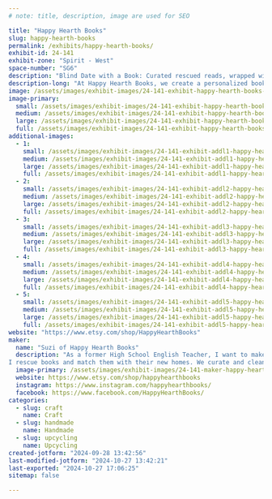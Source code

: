 ```yaml
---
# note: title, description, image are used for SEO

title: "Happy Hearth Books"
slug: happy-hearth-books
permalink: /exhibits/happy-hearth-books/
exhibit-id: 24-141
exhibit-zone: "Spirit - West"
space-number: "SG6"
description: "Blind Date with a Book: Curated rescued reads, wrapped with care. Find your next adventure!"
description-long: "At Happy Hearth Books, we create a personalized book experiences through our Blind Date with a Book offerings. Each book is carefully curated to match readers based on genre preferences, ensuring there’s something for everyone—whether you're into cozy fantasies, thrilling horrors, or heartwarming romances. We rescue gently used books, giving them a second life and an opportunity to find new homes, like yours. Our passion is connecting readers with stories they’ll love, one book at a time!"
image: /assets/images/exhibit-images/24-141-exhibit-happy-hearth-books-img-4532-large.JPG
image-primary: 
  small: /assets/images/exhibit-images/24-141-exhibit-happy-hearth-books-img-4532-small.JPG
  medium: /assets/images/exhibit-images/24-141-exhibit-happy-hearth-books-img-4532-medium.JPG
  large: /assets/images/exhibit-images/24-141-exhibit-happy-hearth-books-img-4532-large.JPG
  full: /assets/images/exhibit-images/24-141-exhibit-happy-hearth-books-img-4532-full.JPG
additional-images: 
  - 1:
    small: /assets/images/exhibit-images/24-141-exhibit-addl1-happy-hearth-books-img-4743-small.JPEG
    medium: /assets/images/exhibit-images/24-141-exhibit-addl1-happy-hearth-books-img-4743-medium.JPEG
    large: /assets/images/exhibit-images/24-141-exhibit-addl1-happy-hearth-books-img-4743-large.JPEG
    full: /assets/images/exhibit-images/24-141-exhibit-addl1-happy-hearth-books-img-4743-full.JPEG
  - 2:
    small: /assets/images/exhibit-images/24-141-exhibit-addl2-happy-hearth-books-img-4732-small.JPEG
    medium: /assets/images/exhibit-images/24-141-exhibit-addl2-happy-hearth-books-img-4732-medium.JPEG
    large: /assets/images/exhibit-images/24-141-exhibit-addl2-happy-hearth-books-img-4732-large.JPEG
    full: /assets/images/exhibit-images/24-141-exhibit-addl2-happy-hearth-books-img-4732-full.JPEG
  - 3:
    small: /assets/images/exhibit-images/24-141-exhibit-addl3-happy-hearth-books-img-4748-small.JPEG
    medium: /assets/images/exhibit-images/24-141-exhibit-addl3-happy-hearth-books-img-4748-medium.JPEG
    large: /assets/images/exhibit-images/24-141-exhibit-addl3-happy-hearth-books-img-4748-large.JPEG
    full: /assets/images/exhibit-images/24-141-exhibit-addl3-happy-hearth-books-img-4748-full.JPEG
  - 4:
    small: /assets/images/exhibit-images/24-141-exhibit-addl4-happy-hearth-books-img-1478-1-small.JPEG
    medium: /assets/images/exhibit-images/24-141-exhibit-addl4-happy-hearth-books-img-1478-1-medium.JPEG
    large: /assets/images/exhibit-images/24-141-exhibit-addl4-happy-hearth-books-img-1478-1-large.JPEG
    full: /assets/images/exhibit-images/24-141-exhibit-addl4-happy-hearth-books-img-1478-1-full.JPEG
  - 5:
    small: /assets/images/exhibit-images/24-141-exhibit-addl5-happy-hearth-books-sept-13-artisan-alley-4-small.JPG
    medium: /assets/images/exhibit-images/24-141-exhibit-addl5-happy-hearth-books-sept-13-artisan-alley-4-medium.JPG
    large: /assets/images/exhibit-images/24-141-exhibit-addl5-happy-hearth-books-sept-13-artisan-alley-4-large.JPG
    full: /assets/images/exhibit-images/24-141-exhibit-addl5-happy-hearth-books-sept-13-artisan-alley-4-full.JPG
website: "https://www.etsy.com/shop/HappyHearthBooks"
maker: 
  name: "Suzi of Happy Hearth Books"
  description: "As a former High School English Teacher, I want to make sure that books get into the hands of any readers who need them. With that, paired with my passion for crafting and curating books, Happy Hearth Books was born. 
I rescue books and match them with their new homes. We curate and clean the books, wrap and match the outsides, and pair them with potential readers. I feel a book calls to you, so I am here to make that match happened. "
  image-primary: /assets/images/exhibit-images/24-141-maker-happy-hearth-books-front-medium.png
  website: https://www.etsy.com/shop/happyhearthbooks
  instagram: https://www.instagram.com/happyhearthbooks/
  facebook: https://www.facebook.com/HappyHearthBooks/
categories: 
  - slug: craft
    name: Craft
  - slug: handmade
    name: Handmade
  - slug: upcycling
    name: Upcycling
created-jotform: "2024-09-28 13:42:56"
last-modified-jotform: "2024-10-27 13:42:21"
last-exported: "2024-10-27 17:06:25"
sitemap: false

---
```

